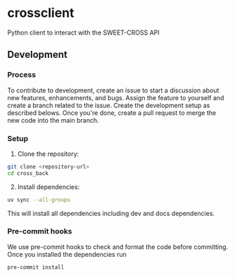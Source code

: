 # crossclient
Python client to interact with the SWEET-CROSS API

## Development

### Process
To contribute to development, create an issue to start a discussion about new features,
enhancements, and bugs. Assign the feature to yourself and create a branch related
to the issue. Create the development setup as described belows. Once you're done,
create a pull request to merge the new code into the main branch.

### Setup

1. Clone the repository:
```bash
git clone <repository-url>
cd cross_back
```

2. Install dependencies:
```bash
uv sync --all-groups
```

This will install all dependencies including dev and docs dependencies.

### Pre-commit hooks

We use pre-commit hooks to check and format the code before committing. Once you
installed the dependencies run
```bash
pre-commit install
```